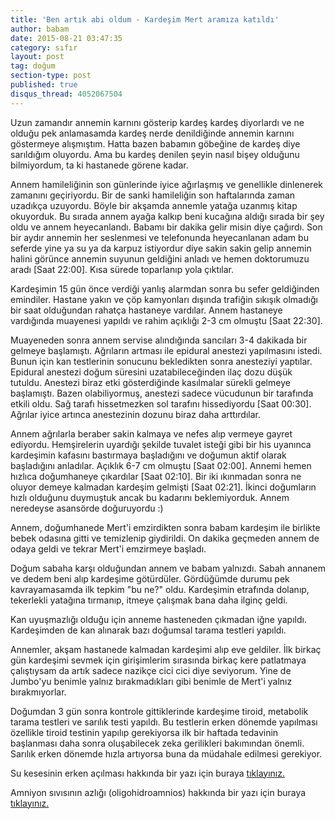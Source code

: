 ```yaml
---
title: 'Ben artık abi oldum - Kardeşim Mert aramıza katıldı'
author: babam
date: 2015-08-21 03:47:35
category: sıfır
layout: post
tag: doğum
section-type: post 
published: true
disqus_thread: 4052067504
---
```


Uzun zamandır annemin karnını gösterip kardeş kardeş diyorlardı ve ne olduğu pek anlamasamda kardeş nerde denildiğinde annemin karnını göstermeye alışmıştım. Hatta bazen babamın göbeğine de kardeş diye sarıldığım oluyordu. Ama bu kardeş denilen şeyin nasıl bişey olduğunu bilmiyordum, ta ki hastanede görene kadar.

Annem hamileliğinin son günlerinde iyice ağırlaşmış ve genellikle dinlenerek zamanını geçiriyordu. Bir de sanki hamileliğin son haftalarında zaman uzadıkça uzuyordu. Böyle bir akşamda annemle yatağa uzanmış kitap okuyorduk. Bu sırada annem ayağa kalkıp beni kucağına aldığı sırada bir şey oldu ve annem heyecanlandı. Babamı bir dakika gelir misin diye çağırdı. Son bir aydır annemin her seslenmesi ve telefonunda heyecanlanan adam bu seferde yine ya su ya da karpuz istiyordur diye sakin sakin gelip annemin halini görünce annemin suyunun geldiğini anladı ve hemen doktorumuzu aradı [Saat 22:00]. Kısa sürede toparlanıp yola çıktılar.

Kardeşimin 15 gün önce verdiği yanlış alarmdan sonra bu sefer geldiğinden emindiler. Hastane yakın ve çöp kamyonları dışında trafiğin sıkışık olmadığı bir saat olduğundan rahatça hastaneye vardılar. Annem hastaneye vardığında muayenesi yapıldı ve rahim açıklığı 2-3 cm olmuştu [Saat 22:30].

Muayeneden sonra annem servise alındığında sancıları 3-4 dakikada bir gelmeye başlamıştı. Ağrıların artması ile epidural anestezi yapılmasını istedi. Bunun için kan testlerinin sonucunu bekledikten sonra anesteziyi yaptılar. Epidural anestezi doğum süresini uzatabileceğinden ilaç dozu düşük tutuldu. Anestezi biraz etki gösterdiğinde kasılmalar sürekli gelmeye başlamıştı. Bazen olabiliyormuş, anestezi sadece vücudunun bir tarafında etkili oldu. Sağ tarafı hissetmezken sol tarafını hissediyordu [Saat 00:30]. Ağrılar iyice artınca anestezinin dozunu biraz daha arttırdılar.

Annem ağrılarla beraber sakin kalmaya ve nefes alıp vermeye gayret ediyordu. Hemşirelerin uyardığı şekilde tuvalet isteği gibi bir his uyanınca kardeşimin kafasını bastırmaya başladığını ve doğumun aktif olarak başladığını anladılar. Açıklık 6-7 cm olmuştu [Saat 02:00]. Annemi hemen hızlıca doğumhaneye çıkardılar [Saat 02:10]. Bir iki ıkınmadan sonra ne oluyor demeye kalmadan kardeşim gelmişti [Saat 02:21]. İkinci doğumların hızlı olduğunu duymuştuk ancak bu kadarını beklemiyorduk. Annem neredeyse asansörde doğuruyordu :)

Annem, doğumhanede Mert'i emzirdikten sonra babam kardeşim ile birlikte bebek odasına gitti ve temizlenip giydirildi. On dakika geçmeden annem de odaya geldi ve tekrar Mert'i emzirmeye başladı.

Doğum sabaha karşı olduğundan annem ve babam yalnızdı. Sabah annanem ve dedem beni alıp kardeşime götürdüler. Gördüğümde durumu pek kavrayamasamda ilk tepkim "bu ne?" oldu. Kardeşimin etrafında dolanıp, tekerlekli yatağına tırmanıp, itmeye çalışmak bana daha ilginç geldi.

Kan uyuşmazlığı olduğu için anneme hasteneden çıkmadan iğne yapıldı. Kardeşimden de kan alınarak bazı doğumsal tarama testleri yapıldı.

Annemler, akşam hastanede kalmadan kardeşimi alıp eve geldiler. İlk birkaç gün kardeşimi sevmek için girişimlerim sırasında birkaç kere patlatmaya çalıştıysam da artık sadece nazikçe cici cici diye seviyorum. Yine de Jumbo'yu benimle yalnız bırakmadıkları gibi benimle de Mert'i yalnız bırakmıyorlar.

Doğumdan 3 gün sonra kontrole gittiklerinde kardeşime tiroid, metabolik tarama testleri ve sarılık testi yapıldı. Bu testlerin erken dönemde yapılması özellikle tiroid testinin yapılıp gerekiyorsa ilk bir haftada tedavinin başlanması daha sonra oluşabilecek zeka gerilikleri bakımından önemli. Sarılık erken dönemde hızla artıyorsa buna da müdahale edilmesi gerekiyor.

Su kesesinin erken açılması hakkında bir yazı için buraya <a href="http://www.farukbuyru.com/index.php?option=com_k2&amp;view=item&amp;id=67:su-kesesinin-erken-a%C3%A7%C4%B1lmas%C4%B1&amp;Itemid=117" target="_blank">tıklayınız.</a>

Amniyon sıvısının azlığı (oligohidroamnios) hakkında bir yazı için buraya <a href="http://www.farukbuyru.com/index.php?option=com_k2&amp;view=item&amp;id=66:oligohidramnios-amnios-s%C4%B1v%C4%B1s%C4%B1n%C4%B1n-azl%C4%B1%C4%9F%C4%B1&amp;Itemid=117" target="_blank">tıklayınız.</a>

